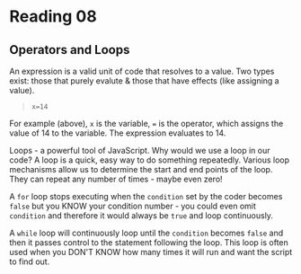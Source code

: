 # Reading 08

## Operators and Loops

An expression is a valid unit of code that resolves to a value. Two types exist: those that purely evalute & those that have effects (like assigning a value).

> `x=14`

For example (above), `x` is the variable, `=` is the operator, which assigns the value of 14 to the variable. The expression evaluates to 14.

Loops - a powerful tool of JavaScript. Why would we use a loop in our code? A loop is a quick, easy way to do something repeatedly. Various loop mechanisms allow us to determine the start and end points of the loop. They can repeat any number of times - maybe even zero!

A `for` loop stops executing when the `condition` set by the coder becomes `false` but you KNOW your condition number - you could even omit `condition` and therefore it would always be `true` and loop continuously.

A `while` loop will continuously loop until the `condition` becomes `false` and then it passes control to the statement following the loop. This loop is often used when you DON'T KNOW how many times it will run and want the script to find out.
